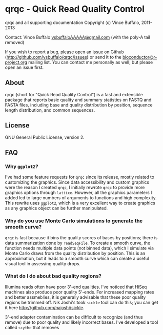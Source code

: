 # qrqc - Quick Read Quality Control

qrqc and all supporting documentation 
Copyright (c) Vince Buffalo, 2011-2013

Contact: Vince Buffalo <vsbuffaloAAAAA@gmail.com> (with the poly-A tail removed)

If you wish to report a bug, please open an issue on Github
(http://github.com/vsbuffalo/qrqc/issues) or send it to the
bioconductor@r-project.org mailing list. You can contact me personally
as well, but please open an issue first.

## About

qrqc (short for "Quick Read Quality Control") is a fast and extensible
package that reports basic quality and summary statistics on FASTQ and
FASTA files, including base and quality distribution by position,
sequence length distribution, and common sequences.

## License

GNU General Public License, version 2.

## FAQ

### Why `ggplot2`?

I've had some feature requests for `qrqc` since its release, mostly
related to customizing the graphics. Since data accessibility and
custom graphics were the reason I created `qrqc`, I initially rewrote
`qrqc` to provide more graphics options through `lattice`. However,
all the graphics parameters I added led to large numbers of arguments
to functions and high complexity. This rewrite uses `ggplot2`, which
is a very excellent way to create graphics as any graphics object can
be further manipulated.

### Why do you use Monte Carlo simulations to generate the smooth curve?

`qrqc` is fast because it bins the quality scores of bases by
positions; there is data summarization done by `readSeqFile`. To
create a smooth curve, the function needs multiple data points (not
binned data), which I simulate via Monte Carlo draws from the quality
distribution by position. This is an approximation, but it leads to a
smooth curve which can create a useful visual tool in assessing
quality drops.

### What do I do about bad quality regions?

Illumina reads often have poor 3'-end qualities. I've noticed that
HiSeq machines also produce poor quality 5'-ends. For increased
mapping rates and better assmeblies, it is generally advisable that
these poor quality regions be trimmed off. Nik Joshi's took `sickle`
tool can do this; you can get it here
<http://github.com/najoshi/sickle>.

3'-end adapter contamination can be difficult to recognize (and thus
remove) due to poor quality and likely incorrect bases. I've developed
a tool called `scythe` that removes 